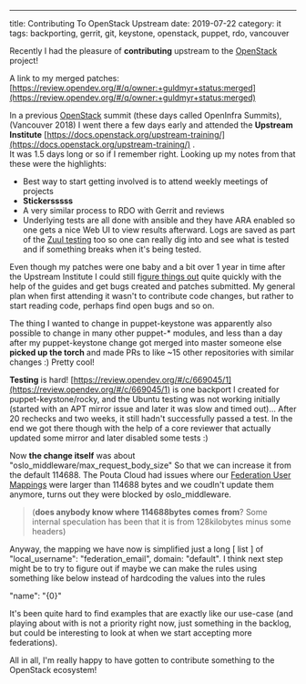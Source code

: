 ---
title: Contributing To OpenStack Upstream
date: 2019-07-22
category: it
tags: backporting, gerrit, git, keystone, openstack, puppet, rdo, vancouver

Recently I had the pleasure of **contributing** upstream to the [OpenStack](https://www.openstack.org/) project!

A link to my merged patches: [https://review.opendev.org/#/q/owner:+guldmyr+status:merged](https://review.opendev.org/#/q/owner:+guldmyr+status:merged)

In a previous [OpenStack](https://www.openstack.org/) summit (these days called OpenInfra Summits), (Vancouver 2018) I went there a few days early and attended the **Upstream Institute** [https://docs.openstack.org/upstream-training/](https://docs.openstack.org/upstream-training/) .  
It was 1.5 days long or so if I remember right. Looking up my notes from that these were the highlights:

- Best way to start getting involved is to attend weekly meetings of projects
- **Stickersssss**
- A very similar process to RDO with Gerrit and reviews
- Underlying tests are all done with ansible and they have ARA enabled so one gets a nice Web UI to view results afterward. Logs are saved as part of the [Zuul testing](http://zuul.openstack.org) too so one can really dig into and see what is tested and if something breaks when it's being tested.

Even though my patches were one baby and a bit over 1 year in time after the Upstream Institute I could still f[igure things out](https://docs.openstack.org/contributors/) quite quickly with the help of the guides and get bugs created and patches submitted. My general plan when first attending it wasn't to contribute code changes, but rather to start reading code, perhaps find open bugs and so on.

The thing I wanted to change in puppet-keystone was apparently also possible to change in many other puppet-\* modules, and less than a day after my puppet-keystone change got merged into master someone else **picked up the torch** and made PRs to like ~15 other repositories with similar changes :) Pretty cool!

**Testing** is hard! [https://review.opendev.org/#/c/669045/1](https://review.opendev.org/#/c/669045/1) is one backport I created for puppet-keystone/rocky, and the Ubuntu testing was not working initially (started with an APT mirror issue and later it was slow and timed out)... After 20 rechecks and two weeks, it still hadn't successfully passed a test. In the end we got there though with the help of a core reviewer that actually updated some mirror and later disabled some tests :)

Now **the change itself** was about "oslo\_middleware/max\_request\_body\_size" So that we can increase it from the default 114688. The Pouta Cloud had issues where our [Federation User Mappings](https://docs.openstack.org/keystone/pike/advanced-topics/federation/configure_federation.html#mapping) were larger than 114688 bytes and we coudln't update them anymore, turns out they were blocked by oslo\_middleware.

> (**does anybody know where 114688bytes comes** **from**? Some internal speculation has been that it is from 128kilobytes minus some headers)

Anyway, the mapping we have now is simplified just a long \[ list \] of "local\_username": "federation\_email", domain: "default". I think next step might be to try to figure out if maybe we can make the rules using something like below instead of hardcoding the values into the rules  

"name": "{0}"

It's been quite hard to find examples that are exactly like our use-case (and playing about with is not a priority right now, just something in the backlog, but could be interesting to look at when we start accepting more federations).

All in all, I'm really happy to have gotten to contribute something to the OpenStack ecosystem!
